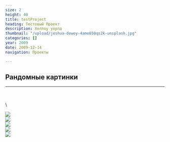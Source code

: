 ```yaml
---
size: 2
height: 40
title: testProject
heading: Тестовый Проект
description: Хеллоу уорлд
thumbnail: "/upload/joshua-dewey-4ame650qs2k-unsplash.jpg"
categories: []
year: 2009
date: 2009-12-14
navigation: Проекты

---
```

## Рандомные картинки
---
\
\
\
<div style="display: grid; grid-template-columns: repeat(auto-fit, minmax(30rem, 1fr));">
<!-- ссылки на картинки формата HTML вставить под этой надписью
\-->
<img src="https://source.unsplash.com/featured/500x500?nature" />
<img src="https://source.unsplash.com/featured/500x500?water" />
<img src="https://source.unsplash.com/featured/500x500?city" />
<img src="https://source.unsplash.com/featured/500x500?forrest" />
<img src="https://source.unsplash.com/featured/500x501?forrest" />
</div>

